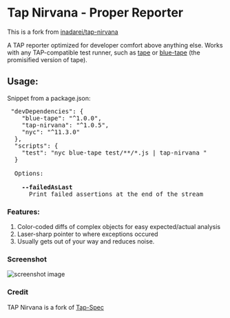 # Tap Nirvana - Proper Reporter

This is a fork from [inadarei/tap-nirvana](https://github.com/inadarei/tap-nirvana)

A TAP reporter optimized for developer comfort above anything else. Works with
any TAP-compatible test runner, such as
[tape](https://www.npmjs.com/package/tape) or
[blue-tape](https://www.npmjs.com/package/blue-tape) (the promisified version of
tape).

## Usage:

Snippet from a package.json:

<pre>
 "devDependencies": {
    "blue-tape": "^1.0.0",
    "tap-nirvana": "^1.0.5",
    "nyc": "^11.3.0"
  },
  "scripts": {
    "test": "nyc blue-tape test/**/*.js | tap-nirvana "
  }

  Options:

    <b>--failedAsLast</b>
      Print failed assertions at the end of the stream
</pre>

### Features:

1. Color-coded diffs of complex objects for easy expected/actual analysis
2. Laser-sharp pointer to where exceptions occured
3. Usually gets out of your way and reduces noise.

### Screenshot

![screenshot image](screenshot-diff.jpg)

### Credit

TAP Nirvana is a fork of [Tap-Spec](https://github.com/scottcorgan/tap-spec)
